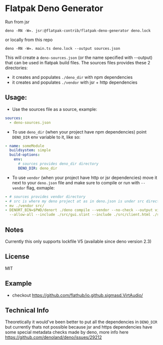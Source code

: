 # Flatpak Deno Generator

Run from jsr

```
deno -RN -W=. jsr:@flatpak-contrib/flatpak-deno-generator deno.lock
```

or locally from this repo

```
deno -RN -W=. main.ts deno.lock --output sources.json
```

This will create a `deno-sources.json` (or the name specified with --output)
that can be used in flatpak build files. The sources files provides these 2
directories:

- it creates and populates `./deno_dir` with npm dependencies
- it creates and populates `./vendor` with jsr + http dependencies

## Usage:

- Use the sources file as a source, example:

```yml
sources:
  - deno-sources.json
```

- To use `deno_dir` (when your project have npm dependencies) point `DENO_DIR`
  env variable to it, like so:

```yml
- name: someModule
  buildsystem: simple
  build-options:
    env:
      # sources provides deno_dir directory
      DENO_DIR: deno_dir
```

- To use `vendor` (when your project have http or jsr dependencies) move it next
  to your `deno.json` file and make sure to compile or run with `--vendor` flag,
  exmaple:

```yml
- # sources provides vendor directory
- # src is where my deno project at as in deno.json is under src directory, so I'm moving vendor next to it
- mv ./vendor src/
- DENORT_BIN=$PWD/denort ./deno compile --vendor --no-check --output virtaudio-bin --cached-only
  --allow-all --include ./src/gui.slint --include ./src/client.html ./src/gui.ts
```

## Notes

Currently this only supports lockfile V5 (available since deno version 2.3)

## License

MIT

## Example

- checkout https://github.com/flathub/io.github.sigmasd.VirtAudio/

## Technical Info

Theoretically it would've been better to put all the dependencies in `DENO_DIR`
but currently thats not possible because jsr and https dependencies have some
special metadata checks made by deno, more info here
https://github.com/denoland/deno/issues/29212
